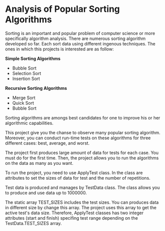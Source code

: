 # Analysis of Popular Sorting Algorithms
Sorting is an important and popular problem of computer science or more specifically algorithm analysis. There are numerous sorting algorithm developed so far.  Each sort data using different ingenous techniques. The ones in which this projects is interested are as follow:

<b>Simple Sorting Algorithms</b>
<ul>
  <li>Bubble Sort</li>
  <li>Selection Sort</li>
  <li>Insertion Sort</li>
</ul>

<b>Recursive Sorting Algorithms</b>
<ul>
  <li>Merge Sort</li>
  <li>Quick Sort</li>
  <li>Bubble Sort</li>
</ul>

Sorting algorithms are amongs best candidates for one to improve his or her algorithmic capabilities.

This project give you the chanse to observe many popular sorting algorithm. Moreover, you can conduct run-time tests on these algorithms for three different cases: best, average, and worst. 

The project first produces large amount of data for tests for each case. You must do for the first time. Then, the project allows you to run the algorithms on the data as many as you want.

To run the project, you need to use ApplyTest class. In the class are attributes to set the sizes of data for test and the number of repetitions.

Test data is produced and manages by TestData class. The class allows you to produce and use data up to 1000000. 

The static array TEST_SIZES includes the test sizes. You can produces data in different size by change this array. The project uses this array to get the active test's data size. Therefore, ApplyTest classes has two integer attributes (start and finish) specifing test range depending on the  TestData.TEST_SIZES array.



